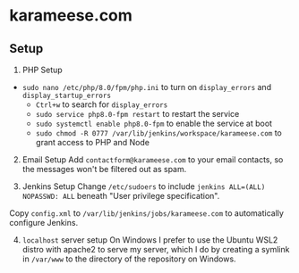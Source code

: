 # karameese.com

## Setup

1. PHP Setup

- `sudo nano /etc/php/8.0/fpm/php.ini` to turn on `display_errors` and `display_startup_errors`
  - `Ctrl+w` to search for `display_errors`
  - `sudo service php8.0-fpm restart` to restart the service
  - `sudo systemctl enable php8.0-fpm` to enable the service at boot
  - `sudo chmod -R 0777 /var/lib/jenkins/workspace/karameese.com` to grant access to PHP and Node

2. Email Setup
   Add `contactform@karameese.com` to your email contacts, so the messages won't be filtered out as spam.

3. Jenkins Setup
   Change `/etc/sudoers` to include `jenkins ALL=(ALL) NOPASSWD: ALL` beneath "User privilege specification".

Copy `config.xml` to `/var/lib/jenkins/jobs/karameese.com` to automatically configure Jenkins.

4. `localhost` server setup
   On Windows I prefer to use the Ubuntu WSL2 distro with apache2 to serve my server, which I do by creating
   a symlink in `/var/www` to the directory of the repository on Windows.
